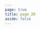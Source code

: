 ```yaml
---
page: true
title: page_20
aside: false
---
```

<script setup>
import Page from "./.vitepress/theme/components/Page.vue";
import { useData } from "vitepress";
const { theme } = useData();
const posts = theme.value.posts.slice(190,200)
</script>
<Page :posts="posts" :pageCurrent="20" :pagesNum="22" />
